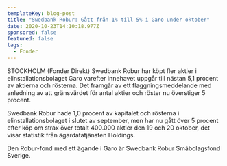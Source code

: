 ```yaml
---
templateKey: blog-post
title: "Swedbank Robur: Gått från 1% till 5% i Garo under oktober"
date: 2020-10-23T14:10:18.977Z
sponsored: false
featured: false
tags:
  - Fonder
---
```

STOCKHOLM (Fonder Direkt) Swedbank Robur har köpt fler aktier i elinstallationsbolaget Garo varefter innehavet uppgår till nästan 5,1 procent av aktierna och rösterna. Det framgår av ett flaggningsmeddelande med anledning av att gränsvärdet för antal aktier och röster nu överstiger 5 procent.

Swedbank Robur hade 1,0 procent av kapitalet och rösterna i elinstallationsbolaget i slutet av september, men har nu gått över 5 procent efter köp om strax över totalt 400.000 aktier den 19 och 20 oktober, det visar statistik från ägardatatjänsten Holdings.

Den Robur-fond med ett ägande i Garo är Swedbank Robur Småbolagsfond Sverige.